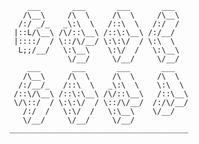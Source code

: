 
       	    ___       ___       ___       ___
       	   /\__\     /\  \     /\  \     /\__\
       	  /:/ _/_   _\:\  \   /::\  \   /:/  /
       	 |::L/\__\ /\/::\__\ /::\:\__\ /:/__/
       	 |::::/  / \::/\/__/ \:\:\/  / \:\  \
       	  L;;/__/   \:\__\    \:\/  /   \:\__\
       	             \/__/     \/__/     \/__/
       	    ___       ___       ___       ___
       	   /\__\     /\  \     /\  \     /\  \
       	  /:/__/_   /::\  \   _\:\  \    \:\  \
       	 /::\/\__\ /::\:\__\ /\/::\__\   /::\__\
       	 \/\::/  / \:\:\/  / \::/\/__/  /:/\/__/
       	   /:/  /   \:\/  /   \:\__\    \/__/
       	   \/__/     \/__/     \/__/
       	________________________________________
